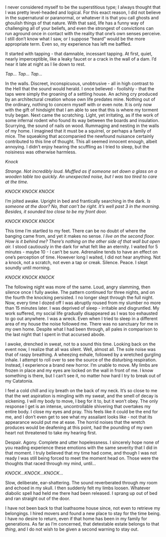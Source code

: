 I never considered myself to be the superstitious type; I always thought that I was pretty level-headed and logical. For this exact reason, I did not believe in the supernatural or paranormal, or whatever it is that you call ghosts and ghoulish things of that nature. With that said, life has a funny way of challenging all of your beliefs, and even the strongest of convictions can run aground once in contact with the reality that one’s own senses perceive. I still don’t know what I saw, or I suppose “heard” would be the more appropriate term. Even so, my experience has left me baffled.



It started with tapping - that damnable, incessant tapping. At first, quiet, nearly imperceptible, like a leaky faucet or a crack in the wall of a dam. I’d hear it late at night as I lie down to rest.  


*Tap… Tap… Tap…*



In the walls. Discreet, inconspicuous, unobtrusive - all in high contrast to the Hell that the sound would herald. I once believed - foolishly - that the taps were simply the groaning of a settling house. An aching cry produced by an architectural creation whose own life predates mine. Nothing out of the ordinary, nothing to concern myself with or even note. It is only now with the gift of hindsight that I am able to see that this is where my torment truly began. 	Next came the scratching. Light, yet irritating, as if the work of some infernal rodent who found its way between the boards and insulation. Scurrying, the sound of nails on wood. Rummaging and nesting in the walls of my home. I imagined that it must be a squirrel, or perhaps a family of mice. The squeaking that accompanied the newfound nuisance certainly contributed to this line of thought. This all seemed innocent enough, albeit annoying. I didn’t enjoy hearing the scuffling as I tried to sleep, but the noisiness was otherwise harmless.



*Knock*



*Strange. Not incredibly loud. Muffled as if someone set down a glass on a wooden table too quickly. An unexpected noise, but I was too tired to care at the time.*



*KNOCK KNOCK KNOCK*



I’m jolted awake. Upright in bed and frantically searching in the dark. *Is someone at the door? No, that can’t be right. It’s well past 3 in the morning. Besides, it sounded too close to be my front door.* 



*KNOCK KNOCK KNOCK*



This time I’m startled to my feet. There can be no doubt of where the banging came from, and yet it makes no sense. *I live on the second floor. How is it behind me? There’s nothing on the other side of that wall but open air.*	I stood cautiously in the dark for what felt like an eternity. I waited for 5 minutes - maybe 10 - I can’t be sure. Adrenaline tends to have an effect on one’s perception of time. However long I waited, I did not hear anything. Not a knock, not a scratch, not even a tap or creak. Silence. Peace. I slept soundly until morning.



*KNOCK KNOCK KNOCK*



The following night was more of the same. Loud, angry slamming, then silence once I fully awoke. The pattern continued for three nights, and on the fourth the knocking persisted. I no longer slept through the full night. Now, every time I dozed off I was abruptly roused from my slumber no more than 15 minutes later. I was deprived of sleep - irritable and disgruntled. My work suffered, my social life gradually disappeared as I was too exhausted to go out anywhere. I was a wreck. Even when I tried to sleep in a different area of my house the noise followed me. There was no sanctuary for me in my own home. Despite what I had been through, all pales in comparison to the last night that I spent in that accursed abode.



I awoke, drenched in sweat, not to a sound this time. Looking back on the event now, I realize that all was silent. Well, almost all. The sole noise was that of raspy breathing. A wheezing exhale, followed by a wretched gurgling inhale. I attempt to roll over to see the source of the disturbing respiration. Instead, I experience a brand new horror. I’m unable to move. My limbs are frozen in place and my eyes are locked on the wall in front of me. I know something is there, but I can’t see it, no matter how hard I try to break out of my Catatonia.



I feel a cold chill and icy breath on the back of my neck. It’s so close to me that the wet aspiration is mingling with my sweat, and the smell of decay is sickening. I will my body to move, I beg for it to, but it won’t obey. The only response I get is an intense, uncontrollable shivering that overtakes my entire body. I close my eyes and pray. This feels like it could be the end for me, and I don’t even get to see what my assailant looks like - not that its appearance would put me at ease. The horrid noises that the wretch produces would be deafening at this point, had the pounding of my own heart not threatened to take my hearing first.



Despair. Agony. Complete and utter hopelessness. I sincerely hope none of you reading experience these emotions with the same severity that I did in that moment. I truly believed that my time had come, and though I was not ready I was still being forced to meet the moment head on. Those were the thoughts that raced through my mind, until…



*KNOCK…KNOCK…KNOCK…*



Slow, deliberate, ear-shattering. The sound reverberated through my room and echoed in my skull. I then suddenly felt my limbs loosen. Whatever diabolic spell had held me there had been released. I sprang up out of bed and ran straight out of the door.



I have not been back to that loathsome house since, not even to retrieve my belongings. I hired movers and found a new place to stay for the time being. I have no desire to return, even if that home has been in my family for generations. As far as I’m concerned, that detestable estate belongs to that *thing*, and I do not wish to be given a second warning to stay out.

